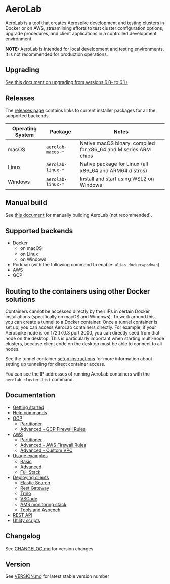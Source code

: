 
# AeroLab

AeroLab is a tool that creates Aerospike development and testing clusters in Docker or on AWS, streamlining efforts to test cluster configuration options, upgrade procedures, and client
applications in a controlled development environment.

**NOTE:** AeroLab is intended for local development and testing environments. It is not recommended for production operations. 

## Upgrading

[See this document on upgrading from versions 6.0- to 6.1+](docs/upgrade-to-610.md)

## Releases

The [releases page](https://github.com/aerospike/aerolab/releases) contains links to current installer
packages for all the supported backends.

Operating System | Package | Notes
--- | --- | ---
macOS | `aerolab-macos-*` | Native macOS binary, compiled for x86_64 and M series ARM chips
Linux | `aerolab-linux-*` | Native package for Linux (all x86_64 and ARM64 distros)
Windows | `aerolab-linux-*` | Install and start using [WSL2](https://learn.microsoft.com/en-us/windows/wsl/about) on Windows

## Manual build

See [this document](docs/building.md) for manually building AeroLab (not recommended).

## Supported backends

* Docker
  * on macOS
  * on Linux
  * on Windows
* Podman (with the following command to enable: `alias docker=podman`)
* AWS
* GCP

## Routing to the containers using other Docker solutions

Containers cannot be accessed directly by their IPs in certain Docker installations (specifically on macOS
and Windows). To work around this, you can create a tunnel to a Docker container. Once a tunnel container is set up,
you can access AeroLab containers directly. For example, if your Aerospike node is on 172.17.0.3 port 3000,
you can directly seed from that node on the desktop. This is particularly important when starting multi-node
clusters, because client code on the desktop must be able to connect to all nodes.

See the tunnel container [setup instructions](docs/tunnel-container-setup.md) for more information about
setting up tunneling for direct container access.

You can see the IP addresses of running AeroLab containers with the `aerolab cluster-list` command.

## Documentation

* [Getting started](docs/GETTING_STARTED.md)
* [Help commands](docs/usage/help.md)
* [GCP](docs/gcp-setup.md)
  * [Partitioner](docs/partitioner/partition-disks.md)
  * [Advanced - GCP Firewall Rules](docs/gcp-firewall.md)
* [AWS](docs/aws-setup.md)
  * [Partitioner](docs/partitioner/partition-disks.md)
  * [Advanced - AWS Firewall Rules](docs/aws-firewall.md)
  * [Advanced - Custom VPC](docs/vpc.md)
* [Usage examples](docs/usage/index.md)
  * [Basic](docs/usage/basic/index.md)
  * [Advanced](docs/usage/advanced/index.md)
  * [Full Stack](docs/usage/full-stack/index.md)
* [Deploying clients](docs/deploy_clients/index.md)
  * [Elastic Search](docs/deploy_clients/elasticsearch.md)
  * [Rest Gateway](docs/deploy_clients/restgw.md)
  * [Trino](docs/deploy_clients/trino.md)
  * [VSCode](docs/deploy_clients/vscode.md)
  * [AMS monitoring stack](docs/usage/monitoring/ams.md)
  * [Tools and Asbench](docs/usage/full-stack/index.md)
* [REST API](docs/rest-api.md)
* [Utility scripts](docs/utility_scripts/index.md)

## Changelog

See [CHANGELOG.md](CHANGELOG.md) for version changes

## Version

See [VERSION.md](VERSION.md) for latest stable version number
